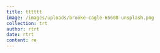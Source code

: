 ```yaml
---
title: tttttt
image: /images/uploads/brooke-cagle-65608-unsplash.png
collection: trt
author: rtrt
date: rtrt
content: re
---
```


